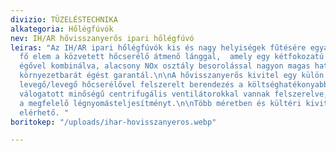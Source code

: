 ```yaml
---
divizio: TÜZELÉSTECHNIKA
alkategoria: Hőlégfúvók
nev: IH/AR hővisszanyerős ipari hőlégfúvó
leiras: "Az IH/AR ipari hőlégfúvók kis és nagy helyiségek fűtésére egyaránt alkalmasak.\n\nA
  fő elem a közvetett hőcserélő átmenő lánggal,  amely egy kétfokozatú vagy folyamatszabályzású
  égővel kombinálva, alacsony NOx osztály besorolással nagyon magas hatásfokot és
  környezetbarát égést garantál.\n\nA hővisszanyerős kivitel egy külön beépített speciális
  levegő/levegő hőcserélővel felszerelt berendezés a költséghatékonyabb működés érdekében.\n\nBerendezéseink
  válogatott minőségű centrifugális ventilátorokkal vannak felszerelve, amelyek garantálják
  a megfelelő légnyomásteljesítményt.\n\nTöbb méretben és kültéri kivitelben egyaránt
  elérhető. "
boritokep: "/uploads/ihar-hovisszanyeros.webp"

---
```


